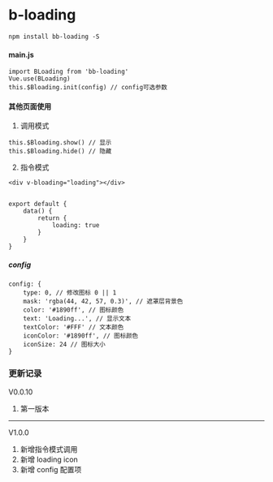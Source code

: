 # b-loading

```
npm install bb-loading -S
```

#### main.js

```
import BLoading from 'bb-loading'
Vue.use(BLoading)
this.$Bloading.init(config) // config可选参数

```

#### 其他页面使用

1. 调用模式

```
this.$Bloading.show() // 显示
this.$Bloading.hide() // 隐藏
```

2. 指令模式

```
<div v-bloading="loading"></div>


export default {
    data() {
        return {
            loading: true
        }
    }
}
```

##### config

```
config: {
    type: 0, // 修改图标 0 || 1
    mask: 'rgba(44, 42, 57, 0.3)', // 遮罩层背景色
    color: '#1890ff', // 图标颜色
    text: 'Loading...', // 显示文本
    textColor: '#FFF' // 文本颜色
    iconColor: '#1890ff', // 图标颜色
    iconSize: 24 // 图标大小
}
```

### 更新记录

V0.0.10

1. 第一版本

---

V1.0.0

1. 新增指令模式调用
2. 新增 loading icon
3. 新增 config 配置项
